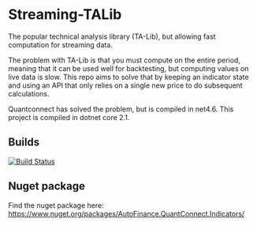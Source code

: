 # Streaming-TALib
The popular technical analysis library (TA-Lib), but allowing fast computation for streaming data. 

The problem with TA-Lib is that you must compute on the entire period, meaning that it can be used well for backtesting, but computing values on live data is slow. This repo aims to solve that by keeping an indicator state and using an API that only relies on a single new price to do subsequent calculations.

Quantconnect has solved the problem, but is compiled in net4.6. This project is compiled in dotnet core 2.1.

## Builds
[![Build Status](https://dev.azure.com/amittleider/Streaming-TALib/_apis/build/status/amittleider.Streaming-TALib)](https://dev.azure.com/amittleider/Streaming-TALib/_build/latest?definitionId=1)

## Nuget package
Find the nuget package here: https://www.nuget.org/packages/AutoFinance.QuantConnect.Indicators/
